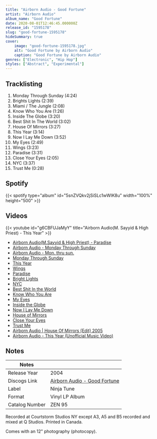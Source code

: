 ```yaml
---
title: "Airborn Audio - Good Fortune"
artist: "Airborn Audio"
album_name: "Good Fortune"
date: 2020-08-01T12:46:45.000000Z
release_id: "1595178"
slug: "good-fortune-1595178"
hideSummary: true
cover:
    image: "good-fortune-1595178.jpg"
    alt: "Good Fortune by Airborn Audio"
    caption: "Good Fortune by Airborn Audio"
genres: ["Electronic", "Hip Hop"]
styles: ["Abstract", "Experimental"]
---
```


## Tracklisting
1. Monday Through Sunday (4:24)
2. Brights Lights (2:39)
3. Miami / The Jungle (2:08)
4. Know Who You Are (1:26)
5. Inside The Globe (3:20)
6. Best Shit In The World (3:02)
7. House Of Mirrors (3:27)
8. This Year (3:14)
9. Now I Lay Me Down (3:52)
10. My Eyes (2:49)
11. Wings (3:23)
12. Paradise (3:31)
13. Close Your Eyes (2:05)
14. NYC (3:37)
15. Trust Me (0:28)


## Spotify
{{< spotify type="album" id="5snZVQkv2jSiSLc1wWIK8u" width="100%" height="500" >}}



## Videos
{{< youtube id="g6CBFUJaMyY" title="Airborn Audio(M. Sayyid & High Priest) - This Year" >}}
- [Airborn Audio(M.Sayyid & High Priest) - Paradise](https://www.youtube.com/watch?v=At0t0VPHwNY)
- [Airborn Audio - Monday Through Sunday](https://www.youtube.com/watch?v=2YJIw-9XIxI)
- [Airborn Audio -  Mon. thru sun.](https://www.youtube.com/watch?v=B1pZMq5_0nI)
- [Monday Through Sunday](https://www.youtube.com/watch?v=7EBreTusIcQ)
- [This Year](https://www.youtube.com/watch?v=JeVQ2RRglJ4)
- [Wings](https://www.youtube.com/watch?v=W7rq5HQoqqs)
- [Paradise](https://www.youtube.com/watch?v=ODwQUelbxiA)
- [Bright Lights](https://www.youtube.com/watch?v=rsBFX6_nQGc)
- [NYC](https://www.youtube.com/watch?v=7wKTllBu0yc)
- [Best Shit In the World](https://www.youtube.com/watch?v=LtBUZHWB9Ho)
- [Know Who You Are](https://www.youtube.com/watch?v=lXCHuXpnOBU)
- [My Eyes](https://www.youtube.com/watch?v=n-j2NiFCe2E)
- [Inside the Globe](https://www.youtube.com/watch?v=CdP2D2J-6Rg)
- [Now I Lay Me Down](https://www.youtube.com/watch?v=e-kSPNzLMtc)
- [House of Mirrors](https://www.youtube.com/watch?v=QbT-wJBvu_0)
- [Close Your Eyes](https://www.youtube.com/watch?v=6bs1B9tklHo)
- [Trust Me](https://www.youtube.com/watch?v=5EDIcZehxFI)
- [Airborn Audio | House Of Mirrors (Edit) 2005](https://www.youtube.com/watch?v=34YvDmBqhpA)
- [Airborn Audio - This Year (Unofficial Music Video)](https://www.youtube.com/watch?v=wkUzklrqM4o)

## Notes
| Notes          |             |
| ---------------| ----------- |
| Release Year   | 2004 |
| Discogs Link   | [Airborn Audio - Good Fortune](https://www.discogs.com/release/1595178-Airborn-Audio-Good-Fortune) |
| Label          | Ninja Tune |
| Format         | Vinyl LP Album |
| Catalog Number | ZEN 95 |

Recorded at Courtstorm Studios NY except A3, A5 and B5 recorded and mixed at Q Studios.
Printed in Canada.

Comes with an 12" photography (photocopy).

